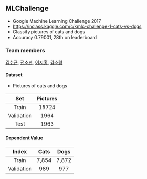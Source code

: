 ## MLChallenge
- Google Machine Learning Challenge 2017
- https://inclass.kaggle.com/c/kmlc-challenge-1-cats-vs-dogs
- Classify pictures of cats and dogs
- Accuracy 0.79001, 28th on leaderboard

### Team members
[김수근](https://github.com/sogoodkim), [전소현](https://github.com/SohyunJeon), [이지홍](https://github.com/JihongL), [김소령](https://github.com/code-sonya) 

#### Dataset
- Pictures of cats and dogs

|Set|Pictures|
|:---:|:---:|
|Train|15724|
|Validation|1964|
|Test|1963|

#### Dependent Value
|Index|Cats|Dogs|
|:---:|:---:|:---:|
|Train|7,854|7,872|
|Validation|989|977|
